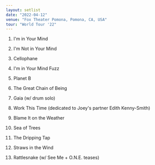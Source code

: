 ```yaml
---
layout: setlist
date: "2022-04-12"
venue: "Fox Theater Pomona, Pomona, CA, USA"
tour: "World Tour '22"
---
```



 1. I'm in Your Mind

 2. I'm Not in Your Mind

 3. Cellophane

 4. I'm in Your Mind Fuzz

 5. Planet B

 6. The Great Chain of Being

 7. Gaia
    (w/ drum solo)

 8. Work This Time
    (dedicated to Joey's partner Edith Kenny-Smith)

 9. Blame It on the Weather

10. Sea of Trees

11. The Dripping Tap

12. Straws in the Wind

13. Rattlesnake
    (w/ See Me + O.N.E. teases)
